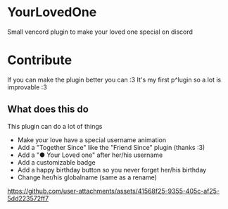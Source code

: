 # YourLovedOne
Small vencord plugin to make your loved one special on discord

# Contribute
If you can make the plugin better you can :3
It's my first p^lugin so a lot is improvable :3

## What does this do
This plugin can do a lot of things
- Make your love have a special username animation
- Add a "Together Since" like the "Friend Since" plugin (thanks :3)
- Add a "● Your Loved one" after her/his username
- Add a customizable badge
- Add a happy birthday button so you never forget her/his birthday
- Change her/his globalname (same as a rename)

https://github.com/user-attachments/assets/41568f25-9355-405c-af25-5dd223572ff7
